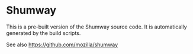 # Shumway

This is a pre-built version of the Shumway source code. It is automatically generated by the build scripts.

See also https://github.com/mozilla/shumway
